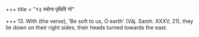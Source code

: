 +++
title = "१३ स्योना पृथिवि नो"

+++
13. With (the verse), 'Be soft to us, O earth' (Vāj. Saṃh. XXXV, 21), they lie down on their right sides, their heads turned towards the east.
